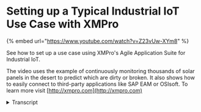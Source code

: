 # Setting up a Typical Industrial IoT Use Case with XMPro
{% embed url="https://www.youtube.com/watch?v=Z23vUw-XYm8" %}

See how to set up a use case using XMPro's Agile Application Suite for Industrial IoT.

The video uses the example of continuously monitoring thousands of solar panels in the desert to predict which are dirty or broken. It also shows how to easily connect to third-party applications like SAP EAM or OSIsoft. To learn more visit [http://xmpro.com](http://xmpro.com)
<details>
<summary>Transcript</summary>the use case manager in our exemplar

agile design suite allows you to

visually orchestrate IOT data sources

services and applications to grade

multiple different IOT applications in

this example we will look at a solo form

a thousands of solar panels each

generating IOT data that we may want to

use to create work orders inside sa baam

for example for those solar panels that

are likely to be dirty and which we

would like to be cleaned by a field

services team we will start by dragging

active listeners onto the canvas

now extemporize active listeners is an

extensible library of predefined

streaming connectors to connect to a

vast array of IOT data sources we also

have transformations to manipulate and

manage the data and provide analytical

capability on the canvas context

providers are used in richly information

and finally we have action agents to

trigger actions inside s ap or other

third-party applications and can also

create tasks inside the XM pro console

in this example we'll be bringing data

in from OSI soft as a time series

database we will drill into that in a

little bit more detail later but we

combine this with weather data from a

REST API some MQTT data coming off the

sensors on the panels itself and combine

that data contextualize it with si Pei M

information to know which make and model

it is and finally we will run it through

a Hana model to predict the dirty panels

for those panels that are likely to be

dirty we're bringing in additional

information from ASAP ERP and we show

that on analytical dashboard inside s IP

Hana the most important step though is

to create a work order inside ASAP EAM

finally we would also like to do a root

cause analysis or a failure mode inside

and start that inside XM pro each stream

object have a property pane so let's

look at the OSI soft property pane and

in here we can see how we set up the

data connection to is always a softer

read the data from a specific PI server

in the same way we can also set up the

properties for in

tt in this example and in this instance

it is a push so it means it's a

real-time data feed from the sensor data

we combine all of this data through a

join transformation and in this join

transformation it shows up all the

properties from all the various data

sources what we want to do is create I

join based on the customer number so as

you'll see right at the bottom here we

combining all the different data sources

for a specific timestamp and connect

them via the customer number the next

one we will look at from a property

perspective is the ERP information so if

we look at the information coming out of

from the ERP side you can see it is a

get action to read information from the

casts that which is specific to the

customer next what we want to do is kick

off an action to create a work order

inside a CPE I am in this instance it's

a put action so we push the data through

and if you double click on the arrow you

can actually set up the mapping of the

data sources on the left hand side the

data is coming out of the event stream

and on the right hand side the fields

are available from s IP to map this to

this is a visual mapping making it very

easy to take data from the event streams

and push it to the right place into the

work order I'd also like to create a

task inside the X and proc action

console to do a root cause analysis and

for that we also want to identify which

task it is and how we want to kick off

the action again mapping the data to the

form you'll see the data appear on the

form itself the data that you see over

here will be on the XM platform we've

now set up an event stream inside

ex-emperor IRT application suite what

I'd like to show you next is what this

data looks like inside sa Pei M and also

on the X and production console let's

look at the work order created in ASAP

eim in this ASAP instance I know the

transaction code that I'm looking for

and I also know that we've created a

service order for this specific example

around this

the panel's so I will interrogate and

return all the open service orders for

this example I'll also look for the ones

that are created or generated through XM

Pro integration in the event stream and

here's an example of one of those as you

can see in the header the order was

created from inside X and prevent stream

in ants also assigned to the right

responsible party as well as the

operations and cost centers using X and

Prez visual designer project can now

ensure that you have the right

integration with the right information

income coming from the right sensor at

real time without any manual

interventions and this is all done

through X and price event streams now

let's look at this in the ex-emperor

action console we can display data from

census as well as SFA eim and ERP into

the dashboard but what we're really

interested in is the task list for the

root cause analysis that was initiated

by this event stream information for

this can come from ASAP as well as the

PI system and we can also get readings

off the live since the streams to

display to the engineers for decision

support I can also show infrared images

from a drone for the panel for example

and all of this is part of the decision

support that we trying to create for the

engineers you can create customized

forms as part of all of these actions

you may have some special instructions

that you want to do before you create a

work order inside si p4 from this user

interface for those who go out and do

something around this specific panel see

I am work orders can also come from this

user interface not only the event

streams you can also collaborate inside

X impress so I could talk to other

engineers and other users of the system

to find out if they've had similar

experiences around panels in in their

area with sensors I can also create an

addict task if say a specific action

that I that I want or predefined action

is not there so I can go and set up an

adduct task for someone to go and do

something similarly you can create case

files that contains information like

reports photographs and

artifacts that you may want to keep for

a specific incident here we provide

contextual information coming out of CAD

systems and other business systems for

decision support in order to drive the

next steps of what we want someone to do

in this example we've taken data from

IOT systems created an event stream and

created actions inside of a CPI M and

other business systems
</details>